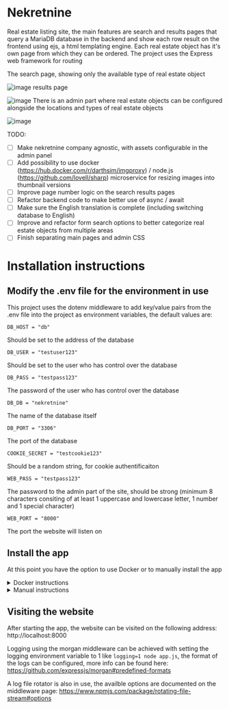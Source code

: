 # Nekretnine

Real estate listing site, the main features are search and results pages that query a MariaDB database in the backend and show each row result on the frontend using ejs, a html templating engine. Each real estate object has it's own page from which they can be ordered. The project uses the Express web framework for routing

The search page, showing only the available type of real estate object

![image](https://user-images.githubusercontent.com/4060824/157556757-fdd17e59-82a2-4f39-be58-9d6043e820a9.png)
results page

![image](https://user-images.githubusercontent.com/4060824/157556804-d2cd9006-959b-4126-9f0c-6764873205b7.png)
There is an admin part where real estate objects can be configured alongside the locations and types of real estate objects

![image](https://user-images.githubusercontent.com/4060824/157557394-7bcf3f88-1d54-40cb-b400-35842970add9.png)

TODO:
- [ ] Make nekretnine company agnostic, with assets configurable in the admin panel
- [ ] Add possibility to use docker (https://hub.docker.com/r/darthsim/imgproxy) / node.js (https://github.com/lovell/sharp) microservice for resizing images into thumbnail versions
- [ ] Improve page number logic on the search results pages
- [ ] Refactor backend code to make better use of async / await
- [ ] Make sure the English translation is complete (including switching database to English)
- [ ] Improve and refactor form search options to better categorize real estate objects from multiple areas
- [ ] Finish separating main pages and admin CSS

# Installation instructions

## Modify the .env file for the environment in use

This project uses the dotenv middleware to add key/value pairs from the .env file into the project as environment variables, the default values are:
```
DB_HOST = "db"
```
Should be set to the address of the database
```
DB_USER = "testuser123"
```
Should be set to the user who has control over the database
```
DB_PASS = "testpass123"
```
The password of the user who has control over the database
```
DB_DB = "nekretnine"
```
The name of the database itself
```
DB_PORT = "3306"
```
The port of the database
```
COOKIE_SECRET = "testcookie123"
```
Should be a random string, for cookie authentificaiton
```
WEB_PASS = "testpass123"
```
The password to the admin part of the site, should be strong (minimum 8 characters consiting of at least 1 uppercase and lowercase letter, 1 number and 1 special character)
```
WEB_PORT = "8000"
```
The port the website will listen on

## Install the app

At this point you have the option to use Docker or to manually install the app
<details>
  <summary>Docker instructions</summary>

  Docker can be found on the official site: https://www.docker.com
  
  Running `docker compose --env-file ../.env up` will build the Dockerfile in the root directory and start 2 containers, the nodejs site and a MariaDB database, populated with some sample data
  
  Alternatively, if you configured the .env file with another database you can skip using docker compose and run just the nodejs container like this:
  ```
  docker build -t nekretnine:latest .
  docker run --name nekretnine -d --restart unless-stopped -p 8000:8000 nekretnine:latest
  ```
</details>
<details>
  <summary>Manual instructions</summary>
  
  These commands should be run inside the root folder of the project, i'm assuming you'll be running them on Linux but they can easily be modified for Windows
  
  ### Install nodejs and the dependencies for the app
  
  Node.js can be found on the offical site: https://nodejs.org
  
  With Node.js installed, running `npm install` will download and install all the needed dependencies
  
  ### Import the database
  
  The database in use by the project is MariaDB which is cross compatible with MySQL, first the database for app should be created:
  ```
  mysql -u root -p -e "CREATE DATABASE nekretnine"
  ```
  Then the schema should be imported into the created database
  ```
  mysql -u root -p nekretnine < nekretnine.sql
  ```
  There is dummy data available in the repository with locations for the Niš, Serbia area. It can be imported like this:
  ```
  mysql -u root -p nekretnine < data.sql
  ```
  All of these commands will prompt for the password of the root user
  
  ### Running the app
  
  The app can be started with a shell script that will automatically start the app in production mode and restart it should it crash
  ```
  cd src && sh app.sh
  ```
  alternatively, the app.js file can be ran directly directly with the NODE_ENV=production environment variable
  ```
  NODE_ENV=production npm start
  ```
</details>

## Visiting the website

After starting the app, the website can be visited on the following address: http://localhost:8000

Logging using the morgan middleware can be achieved with setting the logging environment variable to 1 like `logging=1 node app.js`, the format of the logs can be configured, more info can be found here: https://github.com/expressjs/morgan#predefined-formats

A log file rotator is also in use, the availble options are documented on the middleware page: https://www.npmjs.com/package/rotating-file-stream#options
